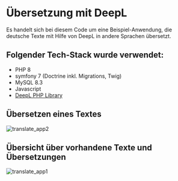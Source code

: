# Übersetzung mit DeepL
Es handelt sich bei diesem Code um eine Beispiel-Anwendung, die deutsche Texte mit Hilfe von DeepL in andere Sprachen übersetzt.

## Folgender Tech-Stack wurde verwendet:
- PHP 8
- symfony 7 (Doctrine inkl. Migrations, Twig)
- MySQL 8.3
- Javascript
- [DeepL PHP Library](https://github.com/DeepLcom/deepl-php)

## Übersetzen eines Textes
![translate_app2](https://github.com/user-attachments/assets/039b0632-2825-451d-8b12-ad562c6affec)

## Übersicht über vorhandene Texte und Übersetzungen
![translate_app1](https://github.com/user-attachments/assets/268d35cb-62e1-4644-93ac-09593787adba)
